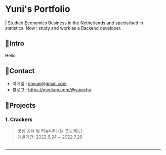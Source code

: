# Yuni's Portfolio
| Studied Economics Business in the Netherlands and specialised in statistics. Now I study and work as a Backend developer.

## 📌Intro
Hello

## 📌Contact
- 이메일 : jjoyuni@gmail.com
- 블로그 : 	https://medium.com/@yunicho

## 📌Projects
### 1. Crackers
> 맛집 공유 및 커뮤니티 (팀 프로젝트)</br>
개발기간: 2022.6.24 ~ 2022.7.29</br></br>
---
